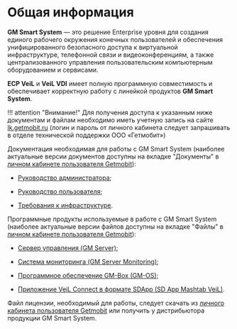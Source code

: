 # Общая информация

**GM Smart System** — это решение Enterprise уровня для создания единого рабочего окружения конечных пользователей и обеспечения унифицированного безопасного доступа к виртуальной инфраструктуре, телефонной связи и видеоконференциям, а также централизованного управления пользовательским компьютерным оборудованием и сервисами.

**ECP VeiL** и **VeiL VDI** имеет полную программную совместимость и обеспечивает корректную работу с линейкой продуктов **GM Smart System**.

!!! attention "Внимание!"
Для получения доступа к указанным ниже документам и файлам необходимо иметь учетную запись на сайте [lk.getmobit.ru](https://lk.getmobit.ru/cabinet-user/index) (логин и пароль от личного кабинета следует запрашивать в отделе технической поддержки ООО «Гетмобит»)

Документация необходимая для работы с GM Smart System (наиболее актуальные версии документов доступны на вкладке "Документы" в [личном кабинете пользователя Getmobit](https://lk.getmobit.ru/cabinet-user/index)):

* [Руководство администратора](https://lk.getmobit.ru/cabinet-user/download-doc/49);

* [Руководство пользователя](https://lk.getmobit.ru/cabinet-user/download-doc/47);

* [Требования к инфраструктуре](https://lk.getmobit.ru/cabinet-user/download-doc/40).

Программные продукты используемые в работе с GM Smart System (наиболее актуальные версии файлов доступны на вкладке "Файлы" в [личном кабинете пользователя Getmobit](https://lk.getmobit.ru/cabinet-user/index)):

* [Сервер управления (GM Server)](https://lk.getmobit.ru/cabinet-user/companyfile/74);

* [Система мониторинга (GM Server Monitoring)](https://lk.getmobit.ru/cabinet-user/download/76);

* [Программное обеспечение GM-Box (GM-OS)](https://lk.getmobit.ru/cabinet-user/companyfile/81);

* [Приложение VeiL Connect в формате SDApp (SD App Mashtab VeiL)](https://lk.getmobit.ru/cabinet-user/download/90).

Файл лицензии, необходимый для работы, следует скачать из [личного кабинета пользователя Getmobit](https://lk.getmobit.ru/cabinet-user/index) или получить у дистрибьютора продукции GM Smart System.
